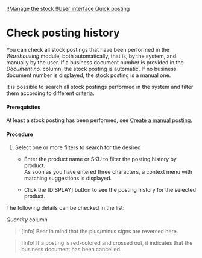 [!!Manage the stock](./01_ManageStock.md)
[!!User interface Quick posting](../UserInterface/01_QuickPosting.md)

# Check posting history

You can check all stock postings that have been performed in the *Warehousing* module, both automatically, that is, by the system, and manually by the user. If a business document number is provided in the *Document no.* column, the stock posting is automatic. If no business document number is displayed, the stock posting is a manual one.

It is possible to search all stock postings performed in the system and filter them according to different criteria.

#### Prerequisites

At least a stock posting has been performed, see [Create a manual posting](./01_ManageStock.md#create-a-manual-stock-posting).  

#### Procedure

1. Select one or more filters to search for the desired 

    - Enter the product name or SKU to filter the posting history by product.  
    As soon as you have entered three characters, a context menu with matching suggestions is displayed.

    - Click the [DISPLAY] button to see the posting history for the selected product.




The following details can be checked in the list: 

*Quantity* column

> [Info] Bear in mind that the plus/minus signs are reversed here. 



> [Info] If a posting is red-colored and crossed out, it indicates that the business document has been cancelled.

